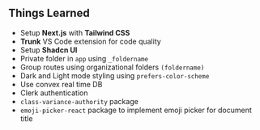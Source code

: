 ## Things Learned

- Setup **Next.js** with **Tailwind CSS**
- **Trunk** VS Code extension for code quality
- Setup **Shadcn UI**
- Private folder in `app` using `_foldername`
- Group routes using organizational folders `(foldername)`
- Dark and Light mode styling using `prefers-color-scheme`
- Use convex real time DB
- Clerk authentication
- `class-variance-authority` package
- `emoji-picker-react` package to implement emoji picker for document title
  
